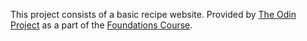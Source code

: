 This project consists of a basic recipe website. Provided by [The Odin Project](https://www.theodinproject.com/) as a part of the [Foundations Course](https://www.theodinproject.com/paths/foundations/courses/foundations).